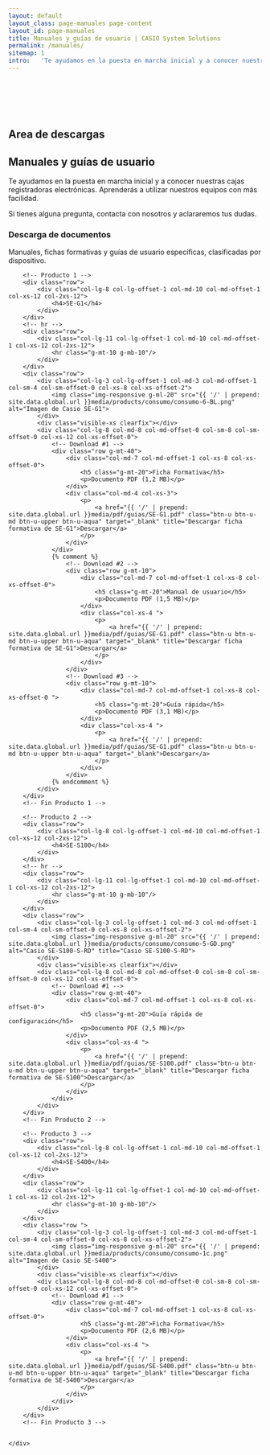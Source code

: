 ```yaml
---
layout: default
layout_class: page-manuales page-content 
layout_id: page-manuales   
title: Manuales y guías de usuario | CASIO System Solutions
permalink: /manuales/
sitemap: 1
intro:   'Te ayudamos en la puesta en marcha inicial y a conocer nuestras cajas registradoras electrónicas. Aprenderás a utilizar nuestros equipos con más facilidad'
---
```

<br/><br/><br/><br/>
<!-- Manuales header Section -->
<section id="manuales" class="action-section manuales-section g-pt-70 g-pb-30 g-bg-blue">
	<div class="container-fluid">
		<div class="row">
			<div class="col-lg-8 col-lg-offset-1 col-md-10 col-md-offset-1 col-xs-12 col-2xs-12 g-mb-40">
	    	<h1 class="g-mb-10 ">Area de descargas</h1>
        <h2 class="g-mb-10 main-title g-color-white">
        	Manuales y guías de usuario
      	</h2>
				<p class="lead g-mb-30 g-color-white">
					Te ayudamos en la puesta en marcha inicial y a conocer nuestras cajas registradoras electrónicas. Aprenderás a utilizar nuestros equipos con más facilidad.
				</p>
		    <p class="g-color-white g-mb-20 ">
					Si tienes alguna pregunta, contacta con nosotros y aclararemos tus dudas. 
	      </p>
			</div>
      <div class="action-follow page-scroll">
      	<a href="#lista" class="" title="Scroll"><i class="icon-custom icon-lg rounded-x fa fa-angle-down g-color-white"></i></a>
      </div>
		</div>
	</div>
</section>
<!-- /Manuales header Section -->
<!-- Manuales lista Section -->
<section id="lista" class="g-mt-40 g-pb-70 manuales-list">
	<div class="container-fluid">
		<div class="row">
			<div class="col-lg-10 col-lg-offset-1 col-md-10 col-md-offset-1 col-xs-12 col-2xs-12">
				<h3 class="">Descarga de documentos</h3>				
				<p class="lead">Manuales, fichas formativas y guías de usuario específicas, clasificadas por dispositivo.</p>
			</div>		
		</div>

 		<!-- Producto 1 -->
		<div class="row">			
			<div class="col-lg-8 col-lg-offset-1 col-md-10 col-md-offset-1 col-xs-12 col-2xs-12">
				<h4>SE-G1</h4>				
			</div>
		</div>
		<!-- hr -->
		<div class="row">
			<div class="col-lg-11 col-lg-offset-1 col-md-10 col-md-offset-1 col-xs-12 col-2xs-12">
				<hr class="g-mt-10 g-mb-10"/>
			</div>
		</div>
		<div class="row">					
			<div class="col-lg-3 col-lg-offset-1 col-md-3 col-md-offset-1 col-sm-4 col-sm-offset-0 col-xs-8 col-xs-offset-2">
				<img class="img-responsive g-ml-20" src="{{ '/' | prepend: site.data.global.url }}media/products/consumo/consumo-6-BL.png" alt="Imagen de Casio SE-G1">
			</div>
			<div class="visible-xs clearfix"></div>
			<div class="col-lg-8 col-md-8 col-md-offset-0 col-sm-8 col-sm-offset-0 col-xs-12 col-xs-offset-0">
				<!-- Download #1 -->
				<div class="row g-mt-40">
					<div class="col-md-7 col-md-offset-1 col-xs-8 col-xs-offset-0">
						<h5 class="g-mt-20">Ficha Formativa</h5>
						<p>Documento PDF (1,2 MB)</p>
					</div>
					<div class="col-md-4 col-xs-3">
						<p>
							<a href="{{ '/' | prepend: site.data.global.url }}media/pdf/guias/SE-G1.pdf" class="btn-u btn-u-md btn-u-upper btn-u-aqua" target="_blank" title="Descargar ficha formativa de SE-G1">Descargar</a>
						</p>
					</div>									
				</div>	
				{% comment %}
					<!-- Download #2 -->
					<div class="row g-mt-10">
						<div class="col-md-7 col-md-offset-1 col-xs-8 col-xs-offset-0">
							<h5 class="g-mt-20">Manual de usuario</h5>
							<p>Documento PDF (1,5 MB)</p>
						</div>
						<div class="col-xs-4 ">
							<p>
								<a href="{{ '/' | prepend: site.data.global.url }}media/pdf/guias/SE-G1.pdf" class="btn-u btn-u-md btn-u-upper btn-u-aqua" target="_blank" title="Descargar ficha formativa de SE-G1">Descargar</a>
							</p>
						</div>									
					</div>	
					<!-- Download #3 -->
					<div class="row g-mt-10">
						<div class="col-md-7 col-md-offset-1 col-xs-8 col-xs-offset-0 ">
							<h5 class="g-mt-20">Guía rápida</h5>
							<p>Documento PDF (3,1 MB)</p>
						</div>
						<div class="col-xs-4 ">
							<p>
								<a href="{{ '/' | prepend: site.data.global.url }}media/pdf/guias/SE-G1.pdf" class="btn-u btn-u-md btn-u-upper btn-u-aqua" target="_blank">Descargar</a>
							</p>
						</div>									
					</div>	
				{% endcomment %}
			</div>
		</div>		
 		<!-- Fin Producto 1 -->

 		<!-- Producto 2 -->
		<div class="row">			
			<div class="col-lg-8 col-lg-offset-1 col-md-10 col-md-offset-1 col-xs-12 col-2xs-12">
				<h4>SE-S100</h4>				
			</div>
		</div>
		<!-- hr -->
		<div class="row">
			<div class="col-lg-11 col-lg-offset-1 col-md-10 col-md-offset-1 col-xs-12 col-2xs-12">
				<hr class="g-mt-10 g-mb-10"/>
			</div>
		</div>
		<div class="row">					
			<div class="col-lg-3 col-lg-offset-1 col-md-3 col-md-offset-1 col-sm-4 col-sm-offset-0 col-xs-8 col-xs-offset-2">
				<img class="img-responsive g-ml-20" src="{{ '/' | prepend: site.data.global.url }}media/products/consumo/consumo-5-GD.png" alt="Casio SE-S100-S-RD" title="Casio SE-S100-S-RD">
			</div>
			<div class="visible-xs clearfix"></div>
			<div class="col-lg-8 col-md-8 col-md-offset-0 col-sm-8 col-sm-offset-0 col-xs-12 col-xs-offset-0">
				<!-- Download #1 -->
				<div class="row g-mt-40">
					<div class="col-md-7 col-md-offset-1 col-xs-8 col-xs-offset-0">
						<h5 class="g-mt-20">Guía rápida de configuración</h5>
						<p>Documento PDF (2,5 MB)</p>
					</div>
					<div class="col-xs-4 ">
						<p>
							<a href="{{ '/' | prepend: site.data.global.url }}media/pdf/guias/SE-S100.pdf" class="btn-u btn-u-md btn-u-upper btn-u-aqua" target="_blank" title="Descargar ficha formativa de SE-S100">Descargar</a>
						</p>
					</div>									
				</div>	
			</div>
		</div>		
 		<!-- Fin Producto 2 -->

 		<!-- Producto 3 -->
		<div class="row">			
			<div class="col-lg-8 col-lg-offset-1 col-md-10 col-md-offset-1 col-xs-12 col-2xs-12">
				<h4>SE-S400</h4>				
			</div>
		</div>
		<div class="row">
			<div class="col-lg-11 col-lg-offset-1 col-md-10 col-md-offset-1 col-xs-12 col-2xs-12">
				<hr class="g-mt-10 g-mb-10"/>
			</div>
		</div>
		<div class="row ">					
			<div class="col-lg-3 col-lg-offset-1 col-md-3 col-md-offset-1 col-sm-4 col-sm-offset-0 col-xs-8 col-xs-offset-2">
				<img class="img-responsive g-ml-20" src="{{ '/' | prepend: site.data.global.url }}media/products/consumo/consumo-1c.png" alt="Imagen de Casio SE-S400">
			</div>
			<div class="visible-xs clearfix"></div>
			<div class="col-lg-8 col-md-8 col-md-offset-0 col-sm-8 col-sm-offset-0 col-xs-12 col-xs-offset-0">
				<!-- Download #1 -->
				<div class="row g-mt-40">
					<div class="col-md-7 col-md-offset-1 col-xs-8 col-xs-offset-0">
						<h5 class="g-mt-20">Ficha Formativa</h5>
						<p>Documento PDF (2,6 MB)</p>
					</div>
					<div class="col-xs-4 ">
						<p>
							<a href="{{ '/' | prepend: site.data.global.url }}media/pdf/guias/SE-S400.pdf" class="btn-u btn-u-md btn-u-upper btn-u-aqua" target="_blank" title="Descargar ficha formativa de SE-S400">Descargar</a>
						</p>
					</div>									
				</div>	
			</div>
		</div>		
 		<!-- Fin Producto 3 -->


	</div>
</section>
<!-- /Manuales lista Section -->

